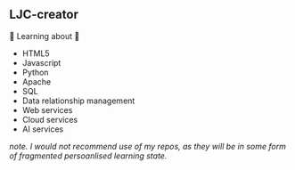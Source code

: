 ## LJC-creator

🌱 Learning about 🌱
* HTML5
* Javascript
* Python
* Apache
* SQL
* Data relationship management
* Web services
* Cloud services
* AI services

*note. I would not recommend use of my repos, as they will be in some form of fragmented persoanlised learning state.*
